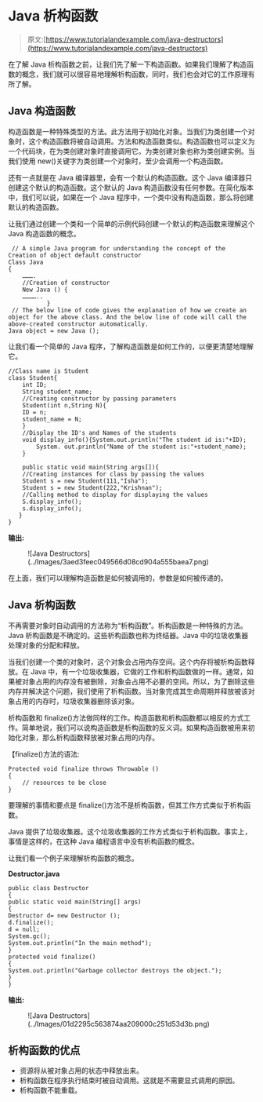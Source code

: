 # Java 析构函数

> 原文:[https://www.tutorialandexample.com/java-destructors](https://www.tutorialandexample.com/java-destructors)

在了解 Java 析构函数之前，让我们先了解一下构造函数。如果我们理解了构造函数的概念，我们就可以很容易地理解析构函数，同时，我们也会对它的工作原理有所了解。

## Java 构造函数

构造函数是一种特殊类型的方法。此方法用于初始化对象。当我们为类创建一个对象时，这个构造函数将被自动调用。方法和构造函数类似。构造函数也可以定义为一个代码块，在为类创建对象时直接调用它。为类创建对象也称为类创建实例。当我们使用 new()关键字为类创建一个对象时，至少会调用一个构造函数。

还有一点就是在 Java 编译器里，会有一个默认的构造函数。这个 Java 编译器只创建这个默认的构造函数。这个默认的 Java 构造函数没有任何参数。在简化版本中，我们可以说，如果在一个 Java 程序中，一个类中没有构造函数，那么将创建默认的构造函数。

让我们通过创建一个类和一个简单的示例代码创建一个默认的构造函数来理解这个 Java 构造函数的概念。

```
 // A simple Java program for understanding the concept of the Creation of object default constructor
Class Java
{
	……….
	//Creation of constructor
	New Java () {
	…………..
           }
 // The below line of code gives the explanation of how we create an object for the above class. And the below line of code will call the above-created constructor automatically. 
Java object = new Java ();
```

让我们看一个简单的 Java 程序，了解构造函数是如何工作的，以便更清楚地理解它。

```
//Class name is Student
class Student{ 
    int ID;  
    String student_name; 
    //Creating constructor by passing parameters
    Student(int n,String N){  
    ID = n;  
    student_name = N;  
    }  
    //Display the ID's and Names of the students
    void display_info(){System.out.println("The student id is:"+ID);
        System. out.println("Name of the student is:"+student_name);
    }  

    public static void main(String args[]){  
    //Creating instances for class by passing the values  
    Student s = new Student(111,"Isha");  
    Student s = new Student(222,"Krishnan");  
    //Calling method to display for displaying the values 
    S.display_info();  
    s.display_info();  
   }  
}   
```

**输出:**

<figure class="wp-block-image">![Java Destructors](../Images/3aed3feec049566d08cd904a555baea7.png)</figure>

在上面，我们可以理解构造函数是如何被调用的，参数是如何被传递的。

## Java 析构函数

不再需要对象时自动调用的方法称为“析构函数”。析构函数是一种特殊的方法。Java 析构函数是不确定的。这些析构函数也称为终结器。Java 中的垃圾收集器处理对象的分配和释放。

当我们创建一个类的对象时，这个对象会占用内存空间。这个内存将被析构函数释放。在 Java 中，有一个垃圾收集器，它做的工作和析构函数做的一样。通常，如果被对象占用的内存没有被删除，对象会占用不必要的空间。所以，为了删除这些内存并解决这个问题，我们使用了析构函数。当对象完成其生命周期并释放被该对象占用的内存时，垃圾收集器删除该对象。

析构函数和 finalize()方法做同样的工作。构造函数和析构函数都以相反的方式工作。简单地说，我们可以说构造函数是析构函数的反义词。如果构造函数被用来初始化对象，那么析构函数释放被对象占用的内存。

【finalize()方法的语法:

```
Protected void finalize throws Throwable ()
{
	// resources to be close
}
```

要理解的事情和要点是 finalize()方法不是析构函数，但其工作方式类似于析构函数。

Java 提供了垃圾收集器。这个垃圾收集器的工作方式类似于析构函数。事实上，事情是这样的，在这种 Java 编程语言中没有析构函数的概念。

让我们看一个例子来理解析构函数的概念。

**Destructor.java**

```
public class Destructor  
{  
public static void main(String[] args)  
{  
Destructor d= new Destructor ();  
d.finalize();  
d = null;  
System.gc();  
System.out.println("In the main method");  
}  
protected void finalize()  
{  
System.out.println("Garbage collector destroys the object.");  
}  
}   
```

**输出:**

<figure class="wp-block-image">![Java Destructors](../Images/01d2295c563874aa209000c251d53d3b.png)</figure>

## 析构函数的优点

*   资源将从被对象占用的状态中释放出来。
*   析构函数在程序执行结束时被自动调用。这就是不需要显式调用的原因。
*   析构函数不能重载。